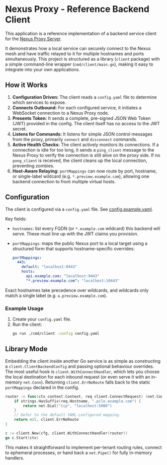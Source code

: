 # Nexus Proxy - Reference Backend Client

This application is a reference implementation of a backend service client for the [Nexus Proxy Server](https://github.com/AtDexters-Lab/nexus-proxy-server).

It demonstrates how a local service can securely connect to the Nexus mesh and have traffic relayed to it for multiple hostnames and ports simultaneously. This project is structured as a library (`client` package) with a simple command-line wrapper (`cmd/client/main.go`), making it easy to integrate into your own applications.

## How it Works

1.  **Configuration Driven:** The client reads a `config.yaml` file to determine which services to expose.
2.  **Connects Outbound:** For each configured service, it initiates a WebSocket connection to a Nexus Proxy node.
3.  **Presents Token:** It sends a complete, pre-signed JSON Web Token (JWT) provided in the config. The client itself has no access to the JWT secret.
4.  **Listens for Commands:** It listens for simple JSON control messages from the proxy, primarily `connect` and `disconnect` commands.
5.  **Active Health Checks:** The client actively monitors its connections. If a connection is idle for too long, it sends a `ping_client` message to the Nexus Proxy to verify the connection is still alive on the proxy side. If no `pong_client` is received, the client cleans up the local connection, preventing zombies.
6.  **Host-Aware Relaying:** `portMappings` can now route by port, hostname, or single-label wildcard (e.g. `*.preview.example.com`), allowing one backend connection to front multiple virtual hosts.

## Configuration

The client is configured via a `config.yaml` file.
See [config.example.yaml](config.example.yaml).

Key fields:

- `hostnames`: list every FQDN (or `*.example.com` wildcard) this backend will serve. These must line up with the JWT claims you provision.
- `portMappings`: maps the public Nexus port to a local target using a structured form that supports hostname-specific overrides:

    ```yaml
    portMappings:
      443:
        default: "localhost:8443"
        hosts:
          api.example.com: "localhost:9443"
          "*.preview.example.com": "localhost:10443"
    ```

 Exact hostnames take precedence over wildcards, and wildcards only match a single label (e.g. `a.preview.example.com`).

### Example Usage

1.  Create your `config.yaml` file.
2.  Run the client:
    ```bash
    go run ./cmd/client -config config.yaml
    ```

## Library Mode

Embedding the client inside another Go service is as simple as constructing a
`client.ClientBackendConfig` and passing optional behaviour overrides. The most
useful hook is `client.WithConnectHandler`, which lets you choose the local
destination for each inbound request (or even serve it with an in-memory
`net.Conn`). Returning `client.ErrNoRoute` falls back to the static
`portMappings` declared in the config.

```go
router := func(ctx context.Context, req client.ConnectRequest) (net.Conn, error) {
    if strings.HasSuffix(req.Hostname, ".pclo.example.com") {
        return net.Dial("tcp", "localhost:5080")
    }
    // Defer to the default YAML-configured mapping.
    return nil, client.ErrNoRoute
}

c := client.New(cfg, client.WithConnectHandler(router))
go c.Start(ctx)
```

This makes it straightforward to implement per-tenant routing rules, connect to
ephemeral processes, or hand back a `net.Pipe()` for fully in-memory handlers.
